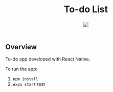 <h1 align="center">To-do List</h1>

<h3 align="center">
  <img src="https://i.imgur.com/YdgrXZw.png"><br>
  <br>
</h3> 

## Overview
To-do app developed with React Native.

To run the app:

1. `npm install`
3. `expo start`
test
